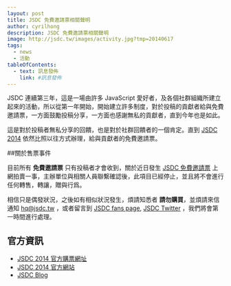 ```yaml
---
layout: post
title: JSDC 免費邀請票相關聲明
author: cyrilhong
description: JSDC 免費邀請票相關聲明
image: http://jsdc.tw/images/activity.jpg?tmp=20140617
tags:
  - news
  - 活動
tableOfContents:
  - text: 訊息發佈
    link: #訊息發佈
---
```


JSDC 連續第三年，這是一場由許多 JavaScript  愛好者，及各個社群組織所建立起來的活動，所以從第一年開始，開始建立許多制度，對於投稿的貢獻者給與免費邀請票，一方面鼓勵投稿分享，一方面也感謝無私的貢獻者，直到今年也是如此。

這是對於投稿者無私分享的回饋，也是對於社群回饋者的一個肯定。直到 [JSDC 2014](http://2014.jsdc.tw/) 依然比照以往方式辦理，給與貢獻者的免費邀請票。

##關於售票事件

目前所有 **免費邀請票** 只有投稿者才會收到，關於近日發生 [JSDC 免費邀請票](http://jsdc-tw.kktix.cc/events/jsdc2014) 上網拍賣一事，主辦單位與相關人員聯繫確認後，此項目已經停止，並且將不會進行任何轉售，轉讓，贈與行爲。

相信只是偶發狀況，之後如有相似狀況發生，煩請知悉者 **請勿購買**，並煩請來信通知 hq@jsdc.tw ，或者留言到 [JSDC fans page](https://www.facebook.com/JSDC.TW), [JSDC Twitter](https://twitter.com/jsdc_tw) ，我們將會第一時間進行處理。

## 官方資訊

 * [JSDC 2014 官方購票網址](http://jsdc-tw.kktix.cc/events/jsdc2014)
 * [JSDC 2014 官方網站](http://2014.jsdc.tw/)
 * [JSDC Blog](http://blog.jsdc.tw/)
